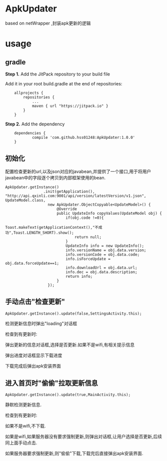 # ApkUpdater
based on netWrapper ,封装apk更新的逻辑





# usage

## gradle

**Step 1.** Add the JitPack repository to your build file

Add it in your root build.gradle at the end of repositories:

```
    allprojects {
        repositories {
            ...
            maven { url "https://jitpack.io" }
        }
    }
```

**Step 2.** Add the dependency

```
    dependencies {
            compile 'com.github.hss01248:ApkUpdater:1.0.0'
    }
```



## 初始化

配置检查更新的url,以及json对应的javabean,并提供了一个接口,用于将用户javabean中的字段逐个拷贝到内部框架使用的bean.

```
ApkUpdater.getInstance()
                 .init(getApplication(), "http://api.qxinli.com:9001/api/version/latestVersion/v1.json", UpdateModel.class,
                   new ApkUpdater.ObjectCopyable<UpdateModel>() {
                       @Override
                       public UpdateInfo copyValues(UpdateModel obj) {
                           if(obj.code !=0){
                               Toast.makeText(getApplicationContext(),"不成功",Toast.LENGTH_SHORT).show();
                               return null;
                           }
                           UpdateInfo info = new UpdateInfo();
                           info.versionName = obj.data.version;
                           info.versionCode = obj.data.code;
                           info.isForceUpdate = obj.data.forceUpdate==1;
                           info.downloadUrl = obj.data.url;
                           info.dec = obj.data.description;
                           return info;
                       }
                   });
```

## 手动点击"检查更新"

```
ApkUpdater.getInstance().update(false,SettingsActivity.this);
```

检测更新信息时弹出"loading"对话框

检查到有更新时:

弹出更新的信息对话框,选择是否更新.如果不是wifi,有相关提示信息

弹出进度对话框显示下载进度

下载完成后弹出apk安装界面

## 进入首页时"偷偷"拉取更新信息

```
ApkUpdater.getInstance().update(true,MainActivity.this);
```

静默检测更新信息.

检查到有更新时:

如果不是wifi,不下载.

如果是wifi,如果服务器没有要求强制更新,则弹出对话框,让用户选择是否更新,后续同上面手动点击.

如果服务器要求强制更新,则"偷偷"下载,下载完后直接弹出apk安装界面.

